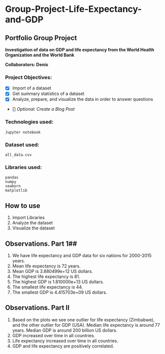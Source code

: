 # Group-Project-Life-Expectancy-and-GDP
## Portfolio Group Project

**Investigation of data on GDP and life expectancy from the World Health Organization and the World Bank**

**Collaborators: Denis**

### Project Objectives:

- [x] Import of a dataset
- [x] Get summary statistics of a dataset
- [x] Analyze, prepare, and visualize the data in order to answer questions
- [] *Optional: Create a Blog Post*


### Technologies used:
```
Jupyter notebook
```

### Dataset used:
```
all_data.csv
```

### Libraries used:
```
pandas
numpy
seaborn
matplotlib
```

## How to use ##
1. Import Libraries
2. Analyze the dataset
3. Visualize the dataset

## Observations. Part 1##
1. We have life expectancy and GDP data for six nations for 2000-2015 years.
2. Mean life expectancy is 72 years.
3. Mean GDP is 3.880499e+12 US dollars.  
4. The highest life expectancy is 81.
5. The highest GDP is 1.810000e+13 US dollars.
6. The smallest life expectancy is 44.
7. The smallest GDP is 4.415703e+09 US dollars.

## Observations. Part II ##
1. Based on the plots we see one outlier for life expectancy (Zimbabwe), and the other outlier    for GDP (USA). Median life expectancy is around 77 years. Median GDP is around 200 billion US dollars.
2. GDP increased over time in all countries.
3. Life expectancy increased over time in all countries.
4. GDP and life expectancy are positively correlated.
